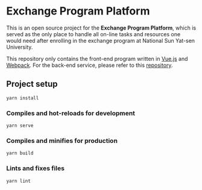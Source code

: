 # Exchange Program Platform
This is an open source project for the **Exchange Program Platform**, which is served as the only place to handle all on-line tasks and resources one would need after enrolling in the exchange program at National Sun Yat-sen University.

This repository only contains the front-end program written in [Vue.js](https://v3.vuejs.org) and [Webpack](https://webpack.js.org). For the back-end service, please refer to this [repository](https://github.com/nsysu-oia/exchange-backend).

## Project setup
```
yarn install
```

### Compiles and hot-reloads for development
```
yarn serve
```

### Compiles and minifies for production
```
yarn build
```

### Lints and fixes files
```
yarn lint
```

